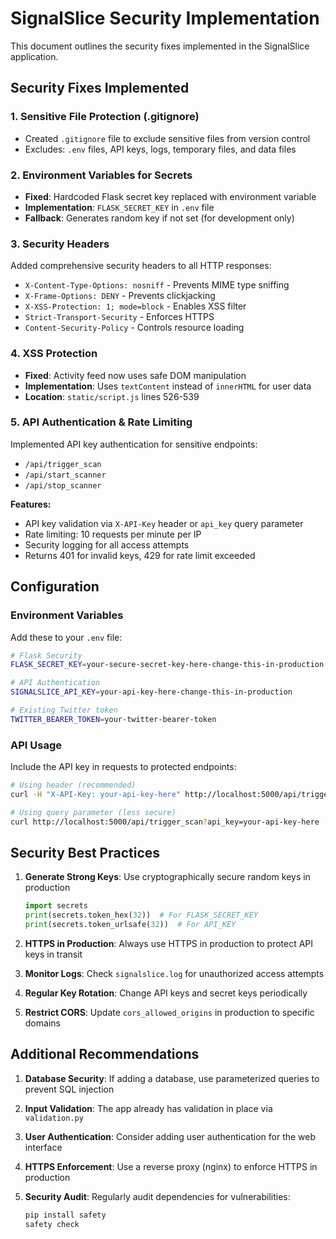 # SignalSlice Security Implementation

This document outlines the security fixes implemented in the SignalSlice application.

## Security Fixes Implemented

### 1. Sensitive File Protection (.gitignore)
- Created `.gitignore` file to exclude sensitive files from version control
- Excludes: `.env` files, API keys, logs, temporary files, and data files

### 2. Environment Variables for Secrets
- **Fixed**: Hardcoded Flask secret key replaced with environment variable
- **Implementation**: `FLASK_SECRET_KEY` in `.env` file
- **Fallback**: Generates random key if not set (for development only)

### 3. Security Headers
Added comprehensive security headers to all HTTP responses:
- `X-Content-Type-Options: nosniff` - Prevents MIME type sniffing
- `X-Frame-Options: DENY` - Prevents clickjacking
- `X-XSS-Protection: 1; mode=block` - Enables XSS filter
- `Strict-Transport-Security` - Enforces HTTPS
- `Content-Security-Policy` - Controls resource loading

### 4. XSS Protection
- **Fixed**: Activity feed now uses safe DOM manipulation
- **Implementation**: Uses `textContent` instead of `innerHTML` for user data
- **Location**: `static/script.js` lines 526-539

### 5. API Authentication & Rate Limiting
Implemented API key authentication for sensitive endpoints:
- `/api/trigger_scan`
- `/api/start_scanner`
- `/api/stop_scanner`

**Features:**
- API key validation via `X-API-Key` header or `api_key` query parameter
- Rate limiting: 10 requests per minute per IP
- Security logging for all access attempts
- Returns 401 for invalid keys, 429 for rate limit exceeded

## Configuration

### Environment Variables
Add these to your `.env` file:

```bash
# Flask Security
FLASK_SECRET_KEY=your-secure-secret-key-here-change-this-in-production

# API Authentication
SIGNALSLICE_API_KEY=your-api-key-here-change-this-in-production

# Existing Twitter token
TWITTER_BEARER_TOKEN=your-twitter-bearer-token
```

### API Usage
Include the API key in requests to protected endpoints:

```bash
# Using header (recommended)
curl -H "X-API-Key: your-api-key-here" http://localhost:5000/api/trigger_scan

# Using query parameter (less secure)
curl http://localhost:5000/api/trigger_scan?api_key=your-api-key-here
```

## Security Best Practices

1. **Generate Strong Keys**: Use cryptographically secure random keys in production
   ```python
   import secrets
   print(secrets.token_hex(32))  # For FLASK_SECRET_KEY
   print(secrets.token_urlsafe(32))  # For API_KEY
   ```

2. **HTTPS in Production**: Always use HTTPS in production to protect API keys in transit

3. **Monitor Logs**: Check `signalslice.log` for unauthorized access attempts

4. **Regular Key Rotation**: Change API keys and secret keys periodically

5. **Restrict CORS**: Update `cors_allowed_origins` in production to specific domains

## Additional Recommendations

1. **Database Security**: If adding a database, use parameterized queries to prevent SQL injection

2. **Input Validation**: The app already has validation in place via `validation.py`

3. **User Authentication**: Consider adding user authentication for the web interface

4. **HTTPS Enforcement**: Use a reverse proxy (nginx) to enforce HTTPS in production

5. **Security Audit**: Regularly audit dependencies for vulnerabilities:
   ```bash
   pip install safety
   safety check
   ```